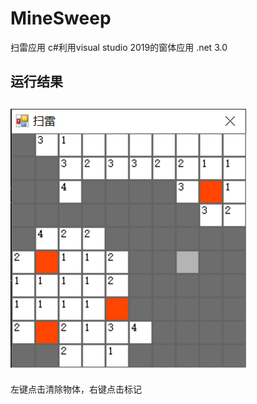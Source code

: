 # MineSweep
扫雷应用 c#利用visual studio 2019的窗体应用 .net 3.0  
  
  运行结果
  ---
![运行结果](/img/扫雷.png)  
---
左键点击清除物体，右键点击标记
